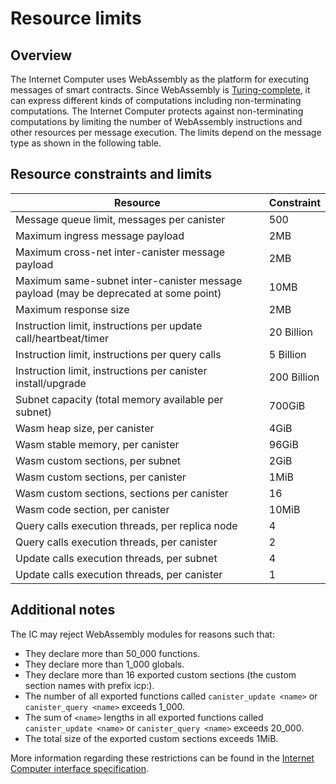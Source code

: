 # Resource limits

## Overview

The Internet Computer uses WebAssembly as the platform for executing messages of smart contracts.
Since WebAssembly is [Turing-complete](https://en.wikipedia.org/wiki/Turing_completeness), it can express different kinds of computations including non-terminating computations.
The Internet Computer protects against non-terminating computations by limiting the number of WebAssembly instructions and other resources per message execution.
The limits depend on the message type as shown in the following table.

## Resource constraints and limits

| Resource                                                                             | Constraint  |
| ------------------------------------------------------------------------------------ | ----------- |
| Message queue limit, messages per canister                                           | 500         |
| Maximum ingress message payload                                                      | 2MB         |
| Maximum cross-net inter-canister message payload                                     | 2MB         |
| Maximum same-subnet inter-canister message payload (may be deprecated at some point) | 10MB        |
| Maximum response size                                                                | 2MB         |
| Instruction limit, instructions per update call/heartbeat/timer                      | 20 Billion  |
| Instruction limit, instructions per query calls                                      | 5 Billion   |
| Instruction limit, instructions per canister install/upgrade                         | 200 Billion |
| Subnet capacity (total memory available per subnet)                                  | 700GiB      |
| Wasm heap size, per canister                                                         | 4GiB        |
| Wasm stable memory, per canister                                                     | 96GiB       |
| Wasm custom sections, per subnet                                                     | 2GiB        |
| Wasm custom sections, per canister                                                   | 1MiB        |
| Wasm custom sections, sections per canister                                          | 16          |
| Wasm code section, per canister                                                      | 10MiB       |
| Query calls execution threads, per replica node                                      | 4           |
| Query calls execution threads, per canister                                          | 2           |
| Update calls execution threads, per subnet                                           | 4           |
| Update calls execution threads, per canister                                         | 1           |

## Additional notes

The IC may reject WebAssembly modules for reasons such that:

- They declare more than 50_000 functions.
- They declare more than 1_000 globals.
- They declare more than 16 exported custom sections (the custom section names with prefix icp:).
- The number of all exported functions called `canister_update <name>` or `canister_query <name>` exceeds 1_000.
- The sum of `<name>` lengths in all exported functions called `canister_update <name>` or `canister_query <name>` exceeds 20_000.
- The total size of the exported custom sections exceeds 1MiB.

More information regarding these restrictions can be found in the [Internet Computer interface specification](https://internetcomputer.org/docs/current/references/ic-interface-spec/#system-api-module).

